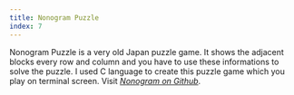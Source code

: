 ```yaml
---
title: Nonogram Puzzle
index: 7
---
```


Nonogram Puzzle is a very old Japan puzzle game. It shows the adjacent blocks every row and column and you have to use these informations to solve the puzzle. I used C language to create this puzzle game which you play on terminal screen. Visit [_Nonogram on Github_](https://github.com/anilkarasah/Nonogram).
